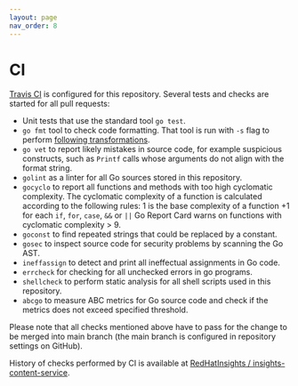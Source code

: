 ```yaml
---
layout: page
nav_order: 8
---
```

# CI

[Travis CI](https://travis-ci.org/) is configured for this repository. Several tests and checks are started for
all pull requests:

* Unit tests that use the standard tool `go test`.
* `go fmt` tool to check code formatting. That tool is run with `-s` flag to
  perform [following
  transformations](https://golang.org/cmd/gofmt/#hdr-The_simplify_command).
* `go vet` to report likely mistakes in source code, for example suspicious
  constructs, such as `Printf` calls whose arguments do not align with the
  format string.
* `golint` as a linter for all Go sources stored in this repository.
* `gocyclo` to report all functions and methods with too high cyclomatic
  complexity. The cyclomatic complexity of a function is calculated according to
  the following rules: 1 is the base complexity of a function +1 for each `if`,
  `for`, `case`, `&&` or `||` Go Report Card warns on functions with cyclomatic
  complexity > 9.
* `goconst` to find repeated strings that could be replaced by a constant.
* `gosec` to inspect source code for security problems by scanning the Go AST.
* `ineffassign` to detect and print all ineffectual assignments in Go code.
* `errcheck` for checking for all unchecked errors in go programs.
* `shellcheck` to perform static analysis for all shell scripts used in this
  repository.
* `abcgo` to measure ABC metrics for Go source code and check if the metrics
  does not exceed specified threshold.

Please note that all checks mentioned above have to pass for the change to be merged into main branch (the main branch is configured in repository settings on GitHub).

History of checks performed by CI is available at [RedHatInsights / insights-content-service](https://travis-ci.org/RedHatInsights/insights-content-service).

